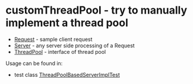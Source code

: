 # customThreadPool - try to manually implement a thread pool 
- [Request](../master/src/main/java/com/github/illya13/customThreadPool/request/Request.java) - sample client request
- [Server](../master/src/main/java/com/github/illya13/customThreadPool/request/Server.java) - any server side processing of a Request
- [ThreadPool](../master/src/main/java/com/github/illya13/customThreadPool/request/ThreadPool.java) - interface of thread pool

Usage can be found in:
- test class [ThreadPoolBasedServerImplTest](../master/src/test/java/com/github/illya13/customThreadPool/server/impl/ThreadPoolBasedServerImplTest.java)
